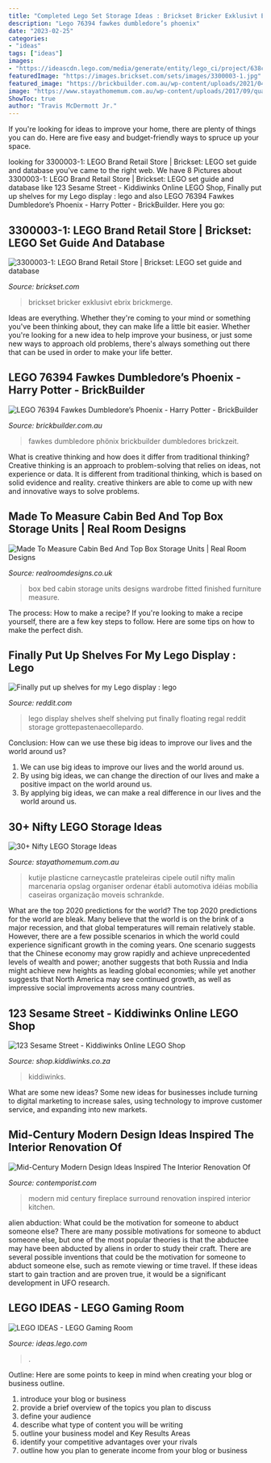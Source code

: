 ```yaml
---
title: "Completed Lego Set Storage Ideas : Brickset Bricker Exklusivt Ebrix Brickmerge"
description: "Lego 76394 fawkes dumbledore’s phoenix"
date: "2023-02-25"
categories:
- "ideas"
tags: ["ideas"]
images:
- "https://ideascdn.lego.com/media/generate/entity/lego_ci/project/638cc8c1-6db4-4013-b65a-0615e01ce223/resize_to_fill:250:250"
featuredImage: "https://images.brickset.com/sets/images/3300003-1.jpg"
featured_image: "https://brickbuilder.com.au/wp-content/uploads/2021/04/76394_alt12-1600x1200.jpg"
image: "https://www.stayathomemum.com.au/wp-content/uploads/2017/09/quantfilledL.jpg"
ShowToc: true
author: "Travis McDermott Jr."
---
```



If you're looking for ideas to improve your home, there are plenty of things you can do. Here are five easy and budget-friendly ways to spruce up your space.

	

		
looking for 3300003-1: LEGO Brand Retail Store | Brickset: LEGO set guide and database you've came to the right web. We have 8 Pictures about 3300003-1: LEGO Brand Retail Store | Brickset: LEGO set guide and database like 123 Sesame Street - Kiddiwinks Online LEGO Shop, Finally put up shelves for my Lego display : lego and also LEGO 76394 Fawkes Dumbledore’s Phoenix - Harry Potter - BrickBuilder. Here you go:
		
    
## 3300003-1: LEGO Brand Retail Store | Brickset: LEGO Set Guide And Database

<img loading=lazy src="https://images.brickset.com/sets/images/3300003-1.jpg" onerror="this.onerror=null;this.src='https://tse1.mm.bing.net/th?id=OIP.nQB53W0RsDEv5UGMJ4rZsQHaGS&amp;pid=15.1';" alt="3300003-1: LEGO Brand Retail Store | Brickset: LEGO set guide and database">

_Source: brickset.com_

>brickset bricker exklusivt ebrix brickmerge. 

	

Ideas are everything. Whether they're coming to your mind or something you've been thinking about, they can make life a little bit easier. Whether you're looking for a new idea to help improve your business, or just some new ways to approach old problems, there's always something out there that can be used in order to make your life better.

    
## LEGO 76394 Fawkes Dumbledore’s Phoenix - Harry Potter - BrickBuilder

<img loading=lazy src="https://brickbuilder.com.au/wp-content/uploads/2021/04/76394_alt12-1600x1200.jpg" onerror="this.onerror=null;this.src='https://tse1.mm.bing.net/th?id=OIP.cu4kaj6UMYdXh6a6XecfowHaFj&amp;pid=15.1';" alt="LEGO 76394 Fawkes Dumbledore’s Phoenix - Harry Potter - BrickBuilder">

_Source: brickbuilder.com.au_

>fawkes dumbledore phönix brickbuilder dumbledores brickzeit. 

	

What is creative thinking and how does it differ from traditional thinking?
Creative thinking is an approach to problem-solving that relies on ideas, not experience or data. It is different from traditional thinking, which is based on solid evidence and reality. creative thinkers are able to come up with new and innovative ways to solve problems.

    
## Made To Measure Cabin Bed And Top Box Storage Units | Real Room Designs

<img loading=lazy src="https://realroomdesigns.co.uk/wp-content/uploads/2015/02/cabin-bed-with-top-box-finished-768x1024.jpg" onerror="this.onerror=null;this.src='https://tse1.mm.bing.net/th?id=OIP.qS04FuimEao-0hh-ZvDeCgHaJ4&amp;pid=15.1';" alt="Made To Measure Cabin Bed And Top Box Storage Units | Real Room Designs">

_Source: realroomdesigns.co.uk_

>box bed cabin storage units designs wardrobe fitted finished furniture measure. 

	

The process: How to make a recipe?
If you're looking to make a recipe yourself, there are a few key steps to follow. Here are some tips on how to make the perfect dish.

    
## Finally Put Up Shelves For My Lego Display : Lego

<img loading=lazy src="https://i.redd.it/diep35q9f38z.jpg" onerror="this.onerror=null;this.src='https://tse2.mm.bing.net/th?id=OIP.0TDttgw1OQNUPqgHzYK62QHaJ4&amp;pid=15.1';" alt="Finally put up shelves for my Lego display : lego">

_Source: reddit.com_

>lego display shelves shelf shelving put finally floating regal reddit storage grottepastenaecollepardo. 

	

Conclusion: How can we use these big ideas to improve our lives and the world around us?
1. We can use big ideas to improve our lives and the world around us. 
2. By using big ideas, we can change the direction of our lives and make a positive impact on the world around us. 
3. By applying big ideas, we can make a real difference in our lives and the world around us.

    
## 30+ Nifty LEGO Storage Ideas

<img loading=lazy src="https://www.stayathomemum.com.au/wp-content/uploads/2017/09/quantfilledL.jpg" onerror="this.onerror=null;this.src='https://tse2.mm.bing.net/th?id=OIP.kXfWfz9tJtDuQjbD8LeR2wHaJ2&amp;pid=15.1';" alt="30+ Nifty LEGO Storage Ideas">

_Source: stayathomemum.com.au_

>kutije plasticne carneycastle prateleiras cipele outil nifty malin marcenaria opslag organiser ordenar établi automotiva idéias mobília caseiras organização moveis schrankde. 

	

What are the top 2020 predictions for the world?
The top 2020 predictions for the world are bleak. Many believe that the world is on the brink of a major recession, and that global temperatures will remain relatively stable. However, there are a few possible scenarios in which the world could experience significant growth in the coming years. One scenario suggests that the Chinese economy may grow rapidly and achieve unprecedented levels of wealth and power; another suggests that both Russia and India might achieve new heights as leading global economies; while yet another suggests that North America may see continued growth, as well as impressive social improvements across many countries.

    
## 123 Sesame Street - Kiddiwinks Online LEGO Shop

<img loading=lazy src="https://shop.kiddiwinks.co.za/image/cache/catalog/products/21324-1200x900.jpg" onerror="this.onerror=null;this.src='https://tse4.mm.bing.net/th?id=OIP.I7yXJnRq4_mUGbTXDdJ4NgHaFj&amp;pid=15.1';" alt="123 Sesame Street - Kiddiwinks Online LEGO Shop">

_Source: shop.kiddiwinks.co.za_

>kiddiwinks. 

	

What are some new ideas?
Some new ideas for businesses include turning to digital marketing to increase sales, using technology to improve customer service, and expanding into new markets.

    
## Mid-Century Modern Design Ideas Inspired The Interior Renovation Of

<img loading=lazy src="https://www.contemporist.com/wp-content/uploads/2020/10/modern-white-fireplace-surround-191020-1148-01-800x1067.jpg" onerror="this.onerror=null;this.src='https://tse3.mm.bing.net/th?id=OIP.m3aGaHq93HI0qFdHcoT1PQHaJ4&amp;pid=15.1';" alt="Mid-Century Modern Design Ideas Inspired The Interior Renovation Of">

_Source: contemporist.com_

>modern mid century fireplace surround renovation inspired interior kitchen. 

	

alien abduction: What could be the motivation for someone to abduct someone else?
There are many possible motivations for someone to abduct someone else, but one of the most popular theories is that the abductee may have been abducted by aliens in order to study their craft. There are several possible inventions that could be the motivation for someone to abduct someone else, such as remote viewing or time travel. If these ideas start to gain traction and are proven true, it would be a significant development in UFO research.

    
## LEGO IDEAS - LEGO Gaming Room

<img loading=lazy src="https://ideascdn.lego.com/media/generate/entity/lego_ci/project/638cc8c1-6db4-4013-b65a-0615e01ce223/resize_to_fill:250:250" onerror="this.onerror=null;this.src='https://tse3.mm.bing.net/th?id=OIP.7l_nkDTryQKyQUAlAUC09AAAAA&amp;pid=15.1';" alt="LEGO IDEAS - LEGO Gaming Room">

_Source: ideas.lego.com_

>. 

	

Outline: Here are some points to keep in mind when creating your blog or business outline.
1. introduce your blog or business 
2. provide a brief overview of the topics you plan to discuss 
3. define your audience 
4. describe what type of content you will be writing 
5. outline your business model and Key Results Areas 
6. identify your competitive advantages over your rivals 
7. outline how you plan to generate income from your blog or business  
